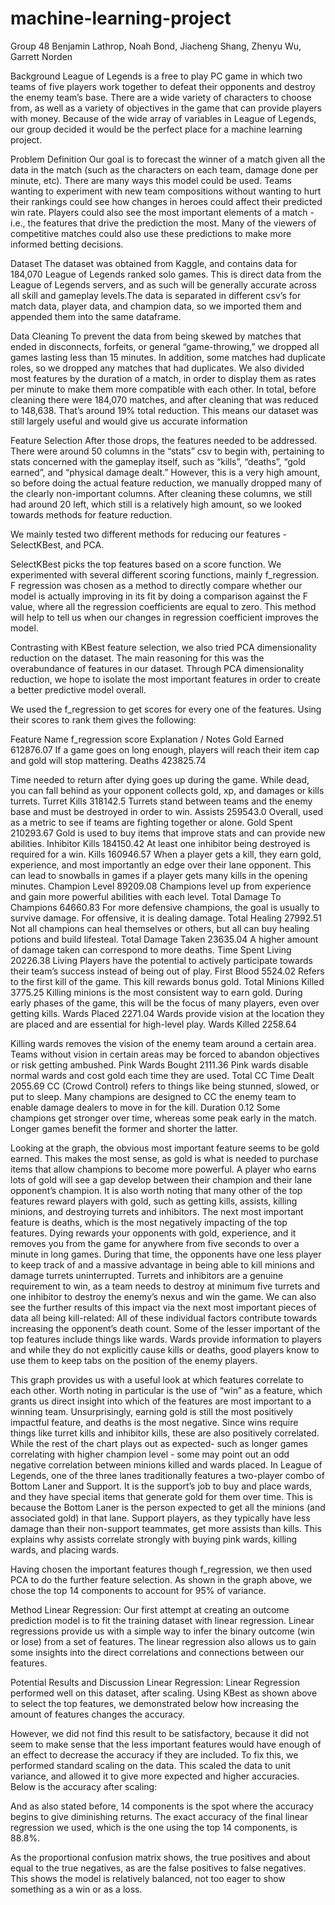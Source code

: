 # machine-learning-project

Group 48
Benjamin Lathrop, Noah Bond, Jiacheng Shang, Zhenyu Wu, Garrett Norden

Background
League of Legends is a free to play PC game in which two teams of five players work together to defeat their opponents and destroy the enemy team’s base. There are a wide variety of characters to choose from, as well as a variety of objectives in the game that can provide players with money. Because of the wide array of variables in League of Legends, our group decided it would be the perfect place for a machine learning project.

Problem Definition
Our goal is to forecast the winner of a match given all the data in the match (such as the characters on each team, damage done per minute, etc). There are many ways this model could be used. Teams wanting to experiment with new team compositions without wanting to hurt their rankings could see how changes in heroes could affect their predicted win rate. Players could also see the most important elements of a match - i.e., the features that drive the prediction the most. Many of the viewers of competitive matches could also use these predictions to make more informed betting decisions.

Dataset
The dataset was obtained from Kaggle, and contains data for 184,070 League of Legends ranked solo games. This is direct data from the League of Legends servers, and as such will be generally accurate across all skill and gameplay levels.The data is separated in different csv’s for match data, player data, and champion data, so we imported them and appended them into the same dataframe.

Data Cleaning
To prevent the data from being skewed by matches that ended in disconnects, forfeits, or general “game-throwing,” we dropped all games lasting less than 15 minutes. In addition, some matches had duplicate roles, so we dropped any matches that had duplicates. We also divided most features by the duration of a match, in order to display them as rates per minute to make them more compatible with each other. 
In total, before cleaning there were 184,070 matches, and after cleaning that was reduced to 148,638. That’s around 19% total reduction. This means our dataset was still largely useful and would give us accurate information

Feature Selection
After those drops, the features needed to be addressed. There were around 50 columns in the “stats” csv to begin with, pertaining to stats concerned with the gameplay itself, such as “kills”, “deaths”, “gold earned”, and “physical damage dealt.” However, this is a very high amount, so before doing the actual feature reduction, we manually dropped many of the clearly non-important columns. After cleaning these columns, we still had around 20 left, which still is a relatively high amount, so we looked towards methods for feature reduction. 

We mainly tested two different methods for reducing our features - SelectKBest, and PCA.

SelectKBest picks the top features based on a score function. We experimented with several different scoring functions, mainly f_regression. F regression was chosen as a method to directly compare whether our model is actually improving in its fit by doing a comparison against the F value, where all the regression coefficients are equal to zero. This method will help to tell us when our changes in regression coefficient improves the model. 

Contrasting with KBest feature selection, we also tried PCA dimensionality reduction on the dataset. The main reasoning for this was the overabundance of features in our dataset. Through PCA dimensionality reduction, we hope to isolate the most important features in order to create a better predictive model overall.





We used the f_regression to get scores for every one of the features. Using their scores to rank them gives the following:


Feature Name
f_regression score
Explanation / Notes 
Gold Earned
612876.07
If a game goes on long enough, players will reach their item cap and gold will stop mattering.
Deaths
423825.74


Time needed to return after dying goes up during the game. While dead, you can fall behind as your opponent collects gold, xp, and damages or kills turrets.
Turret Kills
318142.5
Turrets stand between teams and the enemy base and must be destroyed in order to win.
Assists
259543.0
Overall, used as a metric to see if teams are fighting together or alone. 
Gold Spent
210293.67
Gold is used to buy items that improve stats and can provide new abilities. 
Inhibitor Kills
184150.42
At least one inhibitor being destroyed is required for a win.
Kills
160946.57
When a player gets a kill, they earn gold, experience, and most importantly an edge over their lane opponent. This can lead to snowballs in games if a player gets many kills in the opening minutes.
Champion Level
89209.08
Champions level up from experience and gain more powerful abilities with each level.
Total Damage To Champions
64660.83
For more defensive champions, the goal is usually to survive damage. For offensive, it is dealing damage.
Total Healing
27992.51
Not all champions can heal themselves or others, but all can buy healing potions and build lifesteal.
Total Damage Taken
23635.04
A higher amount of damage taken can correspond to more deaths.
Time Spent Living
20226.38
Living Players have the potential to actively participate towards their team’s success instead of being out of play.
First Blood
5524.02
Refers to the first kill of the game. This kill rewards bonus gold.
Total Minions Killed
3775.25
Killing minions is the most consistent way to earn gold. During early phases of the game, this will be the focus of many players, even over getting kills.
Wards Placed
2271.04
Wards provide vision at the location they are placed and are essential for high-level play.
Wards Killed
2258.64


Killing wards removes the vision of the enemy team around a certain area. Teams without vision in certain areas may be forced to abandon objectives or risk getting ambushed.
Pink Wards Bought
2111.36
Pink wards disable normal wards and cost gold each time they are used. 
Total CC Time Dealt
2055.69
CC (Crowd Control) refers to things like being stunned, slowed, or put to sleep. Many champions are designed to CC the enemy team to enable damage dealers to move in for the kill.
Duration
0.12
Some champions get stronger over time, whereas some peak early in the match. Longer games benefit the former and shorter the latter.


Looking at the graph, the obvious most important feature seems to be gold earned. This makes the most sense, as gold is what is needed to purchase items that allow champions to become more powerful. A player who earns lots of gold will see a gap develop between their champion and their lane opponent’s champion. It is also worth noting that many other of the top features reward players with gold, such as getting kills, assists, killing minions, and destroying turrets and inhibitors. The next most important feature is deaths, which is the most negatively impacting of the top features. Dying rewards your opponents with gold, experience, and it removes you from the game for anywhere from five seconds to over a minute in long games. During that time, the opponents have one less player to keep track of and a massive advantage in being able to kill minions and damage turrets uninterrupted. Turrets and inhibitors are a genuine requirement to win, as a team needs to destroy at minimum five turrets and one inhibitor to destroy the enemy’s nexus and win the game. We can also see the further results of this impact via the next most important pieces of data all being kill-related: All of these individual factors contribute towards increasing the opponent’s death count. Some of the lesser important of the top features include things like wards. Wards provide information to players and while they do not explicitly cause kills or deaths, good players know to use them to keep tabs on the position of the enemy players.


This graph provides us with a useful look at which features correlate to each other. Worth noting in particular is the use of “win” as a feature, which grants us direct insight into which of the features are most important to a winning team. Unsurprisingly, earning gold is still the most positively impactful feature, and deaths is the most negative. Since wins require things like turret kills and inhibitor kills, these are also positively correlated. While the rest of the chart plays out as expected- such as longer games correlating with higher champion level - some may point out an odd negative correlation between minions killed and wards placed. In League of Legends, one of the three lanes traditionally features a two-player combo of Bottom Laner and Support. It is the support’s job to buy and place wards, and they have special items that generate gold for them over time. This is because the Bottom Laner is the person expected to get all the minions (and associated gold) in that lane. Support players, as they typically have less damage than their non-support teammates, get more assists than kills. This explains why assists correlate strongly with buying pink wards, killing wards, and placing wards.


Having chosen the important features though f_regression, we then used PCA to do the further feature selection. As shown in the graph above, we chose the top 14 components to account for 95% of variance. 

Method
Linear Regression:
Our first attempt at creating an outcome prediction model is to fit the training dataset with linear regression. Linear regressions provide us with a simple way to infer the binary outcome (win or lose) from a set of features. The linear regression also allows us to gain some insights into the direct correlations and connections between our features.


Potential Results and Discussion
Linear Regression:
Linear Regression performed well on this dataset, after scaling.  Using KBest as shown above to select the top features, we demonstrated below how increasing the amount of features changes the accuracy.


However, we did not find this result to be satisfactory, because it did not seem to make sense that the less important features would have enough of an effect to decrease the accuracy if they are included. To fix this, we performed standard scaling on the data. This scaled the data to unit variance, and allowed it to give more expected and higher accuracies.
Below is the accuracy after scaling:


And as also stated before, 14 components is the spot where the accuracy begins to give diminishing returns. The exact accuracy of the final linear regression we used, which is the one using the top 14 components, is 88.8%.



As the proportional confusion matrix shows, the true positives and about equal to the true negatives, as are the false positives to false negatives. This shows the model is relatively balanced, not too eager to show something as a win or as a loss.
